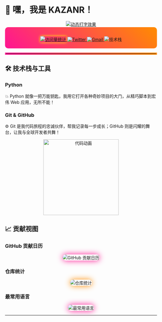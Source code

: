 # 🌟 嘿，我是 **KAZANR**！

<!-- 动态打字效果，添加更多样式 -->
<div align="center">
  <a href="https://git.io/typing-svg">
    <!-- 调整 size 参数避免文字显示不全 -->
    <img src="https://readme-typing-svg.demolab.com?font=Fira+Code&weight=900&size=24&pause=1000&color=FF00FF&center=true&vCenter=true&multiline=true&repeat=true&random=false&width=500&lines=若为自由故 万物皆可抛" alt="动态打字效果" />
  </a>
</div>

<!-- 居中显示社交信息，添加渐变背景 -->
<div align="center" style="background: linear-gradient(45deg, #FF1493, #FF8C00); padding: 20px; border-radius: 10px;">
  
  <!-- 访客统计，添加发光效果 -->
  <a href="https://github.com/KAZANR">
    <img src="https://komarev.com/ghpvc/?username=KAZANR&label=Profile%20Views&color=yellow&style=for-the-badge" style="box-shadow: 0 0 10px yellow;" alt="访问量统计" />
  </a>
  
  <!-- 社交链接，添加悬停动画 -->
  <a href="https://twitter.com/你的Twitter" style="transition: transform 0.3s ease;">
    <img src="https://img.shields.io/badge/Twitter-1DA1F2?style=for-the-badge&logo=twitter&logoColor=white" alt="Twitter" />
  </a>
  <a href="mailto:xgz9713@gmail.com" style="transition: transform 0.3s ease;">
    <img src="https://img.shields.io/badge/Gmail-EA4335?style=for-the-badge&logo=gmail&logoColor=white" alt="Gmail" />
  </a>
  
  <!-- 技术栈展示，添加旋转动画 -->
  <img src="https://skillicons.dev/icons?i=python,git,github&theme=dark&perline=3" style="animation: spin 10s linear infinite; margin-top: 10px;" alt="技术栈" />
  
</div>

<!-- 分割线，添加渐变效果 -->
<hr style="border: 3px solid; border-image: linear-gradient(45deg, #FF1493, #FF8C00) 1; border-radius: 5px;">

## 🛠️ 技术栈与工具

### Python
💥 Python 就像一把万能钥匙，我用它打开各种奇妙项目的大门，从精巧脚本到宏伟 Web 应用，无所不能！

### Git & GitHub
⚙️ Git 是我代码旅程的忠诚伙伴，帮我记录每一步成长；GitHub 则是闪耀的舞台，让我与全球开发者共舞！

<!-- 动画效果，添加放大缩小动画 -->
<div align="center">
  <img src="https://media.giphy.com/media/3o7buijTqhjxjbEqjK/giphy.gif" style="animation: zoom 3s ease infinite; width: 250px;" alt="代码动画" />
</div>

## 📈 贡献视图

### GitHub 贡献日历
<div align="center">
  <img src="https://ghchart.rshah.org/KAZANR" style="border-radius: 10px; box-shadow: 0 0 20px #FF1493;" alt="GitHub 贡献日历" />
</div>

### 仓库统计
<div align="center">
  <img src="https://github-readme-stats.vercel.app/api?username=KAZANR&show_icons=true&theme=tokyonight&bg_color=30,FF1493,FF8C00&title_color=fff&text_color=fff" style="border-radius: 10px; box-shadow: 0 0 20px #FF8C00;" alt="仓库统计" />
</div>

### 最常用语言
<div align="center">
  <img src="https://github-readme-stats.vercel.app/api/top-langs/?username=KAZANR&layout=compact&theme=tokyonight&bg_color=30,FF1493,FF8C00&title_color=fff&text_color=fff" style="border-radius: 10px; box-shadow: 0 0 20px #FF1493;" alt="最常用语言" />
</div>

<!--
<style>
  @keyframes spin {
    from {
      transform: rotate(0deg);
    }
    to {
      transform: rotate(360deg);
    }
  }
  a img:hover {
    transform: scale(1.1);
  }
  @keyframes zoom {
    0%, 100% {
      transform: scale(1);
    }
    50% {
      transform: scale(1.1);
    }
  }
</style>
-->

---
